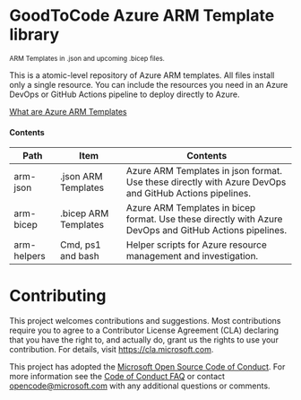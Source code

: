 # GoodToCode Azure ARM Template library
<sup>ARM Templates in .json and upcoming .bicep files.</sup> <br>

This is a atomic-level repository of Azure ARM templates. All files install only a single resource. You can include the resources you need in an Azure DevOps or GitHub Actions pipeline to deploy directly to Azure.

[What are Azure ARM Templates](https://docs.microsoft.com/en-us/azure/azure-resource-manager/templates/overview)

#### Contents
Path | Item | Contents
--- | --- | ---
arm-json | .json ARM Templates | Azure ARM Templates in json format. Use these directly with Azure DevOps and GitHub Actions pipelines.
arm-bicep | .bicep ARM Templates | Azure ARM Templates in bicep format. Use these directly with Azure DevOps and GitHub Actions pipelines.
arm-helpers | Cmd, ps1 and bash | Helper scripts for Azure resource management and investigation.

# Contributing

This project welcomes contributions and suggestions.  Most contributions require you to agree to a
Contributor License Agreement (CLA) declaring that you have the right to, and actually do, grant us
the rights to use your contribution. For details, visit https://cla.microsoft.com.

This project has adopted the [Microsoft Open Source Code of Conduct](https://opensource.microsoft.com/codeofconduct/).
For more information see the [Code of Conduct FAQ](https://opensource.microsoft.com/codeofconduct/faq/) or
contact [opencode@microsoft.com](mailto:opencode@microsoft.com) with any additional questions or comments.
